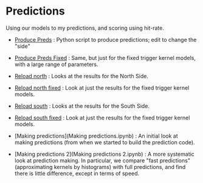 # Predictions

Using our models to my predictions, and scoring using hit-rate.

- [Produce Preds](produce_preds.py) : Python script to produce predictions; edit to change the "side"
- [Produce Preds Fixed](produce_preds_fixed.py) : Same, but just for the fixed trigger kernel models, with a large range of parameters.

- [Reload north](Reload%20North.ipynb) : Looks at the results for the North Side.
- [Reload north fixed](Reload%20north%20fixed.ipynb) : Look at just the results for the fixed trigger kernel models.
- [Reload south](Reload%20South.ipynb) : Looks at the results for the South Side.
- [Reload south fixed](Reload%20south%20fixed.ipynb) : Look at just the results for the fixed trigger kernel models.
- [Making predictions](Making predictions.ipynb) : An initial look at making predictions (from when we started to build the prediction code).
- [Making predictions 2](Making predictions 2.ipynb) : A more systematic look at prediction making.  In particular, we compare "fast predictions" (approximating kernels by histograms) with full predictions, and find there is little difference, except in terms of speed.

